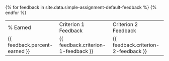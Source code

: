 <table class="feedback">
  <tr class="table-labels">
    <td class="table-label">% Earned</td>
    <td class="table-label">Criterion 1 Feedback</td> 
    <td class="table-label">Criterion 2 Feedback</td>
  </tr>
{% for feedback in site.data.simple-assignment-default-feedback %}
  <tr class="feedback-data">
    <td>{{ feedback.percent-earned }}</td>
    <td>{{ feedback.criterion-1-feedback }}</td> 
    <td>{{ feedback.criterion-2-feedback }}</td>
  </tr>
{% endfor %}
</table>

